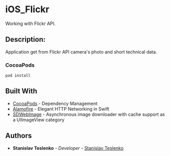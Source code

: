# iOS_Flickr
Working with Flickr API.

## Description:
Application get from Flickr API camera's photo and short technical data.

### CocoaPods
```
pod install
```

## Built With

* [CocoaPods](https://cocoapods.org) - Dependency Management
* [Alamofire](https://github.com/Alamofire/Alamofire) - Elegant HTTP Networking in Swift
* [SDWebImage](https://github.com/SDWebImage/SDWebImage) - Asynchronous image downloader with cache support as a UIImageView category

## Authors

* **Stanislav Teslenko** - *Developer* - [Stanislav Teslenko](https://github.com/StanislavTeslenko)
